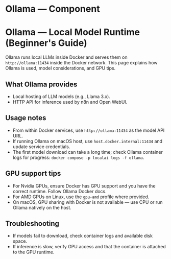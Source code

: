 # Ollama — Component


# Ollama — Local Model Runtime (Beginner's Guide)

Ollama runs local LLMs inside Docker and serves them on `http://ollama:11434` inside the Docker network. This page explains how Ollama is used, model considerations, and GPU tips.

## What Ollama provides

- Local hosting of LLM models (e.g., Llama 3.x).
- HTTP API for inference used by n8n and Open WebUI.

## Usage notes

- From within Docker services, use `http://ollama:11434` as the model API URL.
- If running Ollama on macOS host, use `host.docker.internal:11434` and update service credentials.
- The first model download can take a long time; check Ollama container logs for progress: `docker compose -p localai logs -f ollama`.

## GPU support tips

- For Nvidia GPUs, ensure Docker has GPU support and you have the correct runtime. Follow Ollama Docker docs.
- For AMD GPUs on Linux, use the `gpu-amd` profile where provided.
- On macOS, GPU sharing with Docker is not available — use CPU or run Ollama natively on the host.

## Troubleshooting

- If models fail to download, check container logs and available disk space.
- If inference is slow, verify GPU access and that the container is attached to the GPU runtime.
